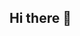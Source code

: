 ## Hi there 👋

<!--
**DenOracion/DenOracion** is a ✨ _special_ ✨ repository because its `README.md` (this file) appears on your GitHub profile.

Here are some ideas to get you started:

- 🔭 I’m currently working on ... learning different coding languages
- 🌱 I’m currently learning ... Cybersecurity at BathSpa University 
- 👯 I’m looking to collaborate on ... 
- 🤔 I’m looking for help with ... becoming better in Cybersecurity
- 💬 Ask me about ...
- 📫 How to reach me: ... miguel.oracionn@outlook.com
- 😄 Pronouns: ... he/him
- ⚡ Fun fact: ... 
-->
